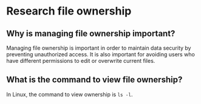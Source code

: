 # Research file ownership

## Why is managing file ownership important?

Managing file ownership is important in order to maintain data security by preventing unauthorized access.
It is also important for avoiding users who have different permissions to edit or overwrite current files.

## What is the command to view file ownership?

In Linux, the command to view ownership is `ls -l`.


